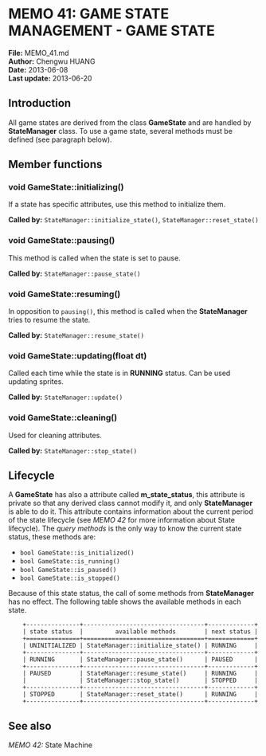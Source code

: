 ﻿# MEMO 41: GAME STATE MANAGEMENT - GAME STATE
**File:** MEMO_41.md    
**Author:** Chengwu HUANG    
**Date:** 2013-06-08    
**Last update:** 2013-06-20

## Introduction
All game states are derived from the class **GameState** and are handled by
**StateManager** class.
To use a game state, several methods must be defined (see paragraph below).

## Member functions
### void GameState::initializing()
If a state has specific attributes, use this method to initialize them.

**Called by:** `StateManager::initialize_state()`, `StateManager::reset_state()`

### void GameState::pausing()
This method is called when the state is set to pause.

**Called by:** `StateManager::pause_state()`

### void GameState::resuming()
In opposition to `pausing()`, this method is called when the **StateManager**
tries to resume the state.

**Called by:** `StateManager::resume_state()`

### void GameState::updating(float dt)
Called each time while the state is in **RUNNING** status. Can be used updating
sprites.

**Called by:** `StateManager::update()`

### void GameState::cleaning()
Used for cleaning attributes.

**Called by:** `StateManager::stop_state()`

## Lifecycle
A **GameState** has also a attribute called **m_state_status**, this attribute
is private so that any derived class cannot modify it, and only
**StateManager** is able to do it. This attribute contains information about
the current period of the state lifecycle (see *MEMO 42* for more information
about State lifecycle). The *query methods* is the only way to know
the current state status, these methods are:
* `bool GameState::is_initialized()`
* `bool GameState::is_running()`
* `bool GameState::is_paused()`
* `bool GameState::is_stopped()`

Because of this state status, the call of some methods from **StateManager**
has no effect. The following table shows the available methods in each
state.

        +---------------+----------------------------------+-------------+
        | state status  |         available methods        | next status |
        +===============+==================================+=============+
        | UNINITIALIZED | StateManager::initialize_state() | RUNNING     |
        +---------------+----------------------------------+-------------+
        | RUNNING       | StateManager::pause_state()      | PAUSED      |
        +---------------+----------------------------------+-------------+
        | PAUSED        | StateManager::resume_state()     | RUNNING     |
        |               | StateManager::stop_state()       | STOPPED     |
        +---------------+----------------------------------+-------------+
        | STOPPED       | StateManager::reset_state()      | RUNNING     |
        +---------------+----------------------------------+-------------+

## See also
*MEMO 42:* State Machine

